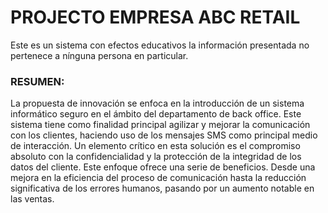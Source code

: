 # PROJECTO EMPRESA ABC RETAIL

Este es un sistema con efectos educativos la información
presentada no pertenece a nínguna persona en particular.

### RESUMEN:

La propuesta de innovación se enfoca en la introducción de un sistema informático
seguro en el ámbito del departamento de back office. 
Este sistema tiene como finalidad principal agilizar y mejorar la comunicación con los clientes,
haciendo uso de los mensajes SMS como principal medio de interacción.
Un elemento crítico en esta solución es el compromiso absoluto con la confidencialidad y la protección de la integridad de los datos del cliente.
Este enfoque ofrece una serie de beneficios.
Desde una mejora en la eficiencia del proceso de comunicación hasta la reducción significativa de los errores humanos,
pasando por un aumento notable en las ventas.

